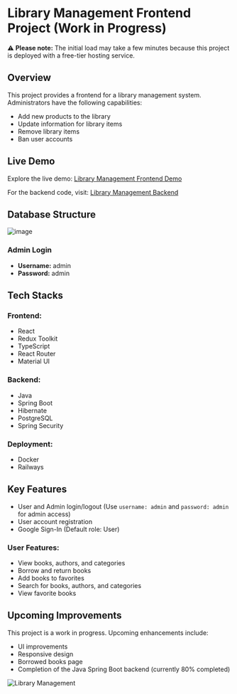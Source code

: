 # Library Management Frontend Project (Work in Progress)

:warning: **Please note:** The initial load may take a few minutes because this project is deployed with a free-tier hosting service.

## Overview

This project provides a frontend for a library management system. Administrators have the following capabilities:

- Add new products to the library
- Update information for library items
- Remove library items
- Ban user accounts

## Live Demo

Explore the live demo: [Library Management Frontend Demo](https://library-quanbui.netlify.app/)

For the backend code, visit: [Library Management Backend](https://github.com/quanbui210/Library-backend)


## Database Structure
![image](https://github.com/quanbui210/Library-Management/assets/89993167/d2118499-19ab-4a09-82f0-34fd0661eecd)

### Admin Login

- **Username:** admin
- **Password:** admin

## Tech Stacks

### Frontend:

- React
- Redux Toolkit
- TypeScript
- React Router
- Material UI

### Backend:

- Java
- Spring Boot
- Hibernate
- PostgreSQL
- Spring Security

### Deployment:

- Docker
- Railways

## Key Features

- User and Admin login/logout (Use `username: admin` and `password: admin` for admin access)
- User account registration
- Google Sign-In (Default role: User)

### User Features:

- View books, authors, and categories
- Borrow and return books
- Add books to favorites
- Search for books, authors, and categories
- View favorite books

## Upcoming Improvements

This project is a work in progress. Upcoming enhancements include:

- UI improvements
- Responsive design
- Borrowed books page
- Completion of the Java Spring Boot backend (currently 80% completed)

![Library Management](https://github.com/quanbui210/Library-Management/assets/89993167/4e755f03-98dd-4eca-b4c4-5cc1884bcdad)




